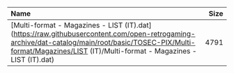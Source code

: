 |Name|Size|
|:---|---:|
|[Multi-format - Magazines - LIST (IT).dat](https://raw.githubusercontent.com/open-retrogaming-archive/dat-catalog/main/root/basic/TOSEC-PIX/Multi-format/Magazines/LIST (IT)/Multi-format - Magazines - LIST (IT).dat)|4791|
